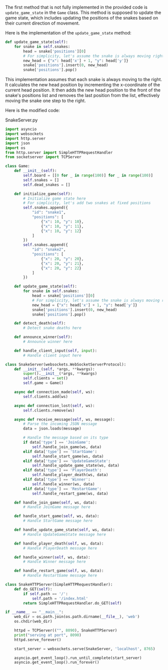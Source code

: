 The first method that is not fully implemented in the provided code is `update_game_state` in the `Game` class. This method is supposed to update the game state, which includes updating the positions of the snakes based on their current direction of movement.

Here is the implementation of the `update_game_state` method:

```python
def update_game_state(self):
    for snake in self.snakes:
        head = snake['positions'][0]
        # For simplicity, let's assume the snake is always moving right
        new_head = {"x": head['x'] + 1, "y": head['y']}
        snake['positions'].insert(0, new_head)
        snake['positions'].pop()
```

This implementation assumes that each snake is always moving to the right. It calculates the new head position by incrementing the x-coordinate of the current head position. It then adds the new head position to the front of the snake's positions list and removes the last position from the list, effectively moving the snake one step to the right.

Here is the modified code:

SnakeServer.py
```python
import asyncio
import websockets
import http.server
import json
import os
from http.server import SimpleHTTPRequestHandler
from socketserver import TCPServer

class Game:
    def __init__(self):
        self.board = [[0 for _ in range(100)] for _ in range(100)]
        self.snakes = []
        self.dead_snakes = []

    def initialize_game(self):
        # Initialize game state here
        # For simplicity, let's add two snakes at fixed positions
        self.snakes.append({
            "id": "snake1",
            "positions": [
                {"x": 10, "y": 10},
                {"x": 10, "y": 11},
                {"x": 10, "y": 12}
            ]
        })
        self.snakes.append({
            "id": "snake2",
            "positions": [
                {"x": 20, "y": 20},
                {"x": 20, "y": 21},
                {"x": 20, "y": 22}
            ]
        })

    def update_game_state(self):
        for snake in self.snakes:
            head = snake['positions'][0]
            # For simplicity, let's assume the snake is always moving right
            new_head = {"x": head['x'] + 1, "y": head['y']}
            snake['positions'].insert(0, new_head)
            snake['positions'].pop()

    def detect_death(self):
        # Detect snake deaths here

    def announce_winner(self):
        # Announce winner here

    def handle_client_input(self, input):
        # Handle client input here

class SnakeServer(websockets.WebSocketServerProtocol):
    def __init__(self, *args, **kwargs):
        super().__init__(*args, **kwargs)
        self.clients = set()
        self.game = Game()

    async def connection_made(self, ws):
        self.clients.add(ws)

    async def connection_lost(self, ws):
        self.clients.remove(ws)

    async def receive_message(self, ws, message):
        # Parse the incoming JSON message
        data = json.loads(message)

        # Handle the message based on its type
        if data['type'] == 'JoinGame':
            self.handle_join_game(ws, data)
        elif data['type'] == 'StartGame':
            self.handle_start_game(ws, data)
        elif data['type'] == 'UpdateGameState':
            self.handle_update_game_state(ws, data)
        elif data['type'] == 'PlayerDeath':
            self.handle_player_death(ws, data)
        elif data['type'] == 'Winner':
            self.handle_winner(ws, data)
        elif data['type'] == 'RestartGame':
            self.handle_restart_game(ws, data)

    def handle_join_game(self, ws, data):
        # Handle JoinGame message here

    def handle_start_game(self, ws, data):
        # Handle StartGame message here

    def handle_update_game_state(self, ws, data):
        # Handle UpdateGameState message here

    def handle_player_death(self, ws, data):
        # Handle PlayerDeath message here

    def handle_winner(self, ws, data):
        # Handle Winner message here

    def handle_restart_game(self, ws, data):
        # Handle RestartGame message here

class SnakeHTTPServer(SimpleHTTPRequestHandler):
    def do_GET(self):
        if self.path == '/':
            self.path = '/index.html'
        return SimpleHTTPRequestHandler.do_GET(self)

if __name__ == "__main__":
    web_dir = os.path.join(os.path.dirname(__file__), 'web')
    os.chdir(web_dir)

    httpd = TCPServer(("", 8090), SnakeHTTPServer)
    print("serving at port", 8090)
    httpd.serve_forever()

    start_server = websockets.serve(SnakeServer, 'localhost', 8765)

    asyncio.get_event_loop().run_until_complete(start_server)
    asyncio.get_event_loop().run_forever()
```